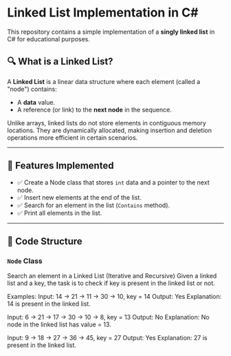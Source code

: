 # Linked List Implementation in C#

This repository contains a simple implementation of a **singly linked list** in C# for educational purposes.


## 🔍 What is a Linked List?

A **Linked List** is a linear data structure where each element (called a "node") contains:
- A **data** value.
- A reference (or link) to the **next node** in the sequence.

Unlike arrays, linked lists do not store elements in contiguous memory locations. They are dynamically allocated, making insertion and deletion operations more efficient in certain scenarios.

---

## 📘 Features Implemented

- ✅ Create a Node class that stores `int` data and a pointer to the next node.
- ✅ Insert new elements at the end of the list.
- ✅ Search for an element in the list (`Contains` method).
- ✅ Print all elements in the list.

---

## 🧠 Code Structure

### `Node` Class

Search an element in a Linked List (Iterative and Recursive)
Given a linked list and a key, the task is to check if key is present in the linked list or not. 

Examples:
Input: 14 -> 21 -> 11 -> 30 -> 10, key = 14
Output: Yes
Explanation: 14 is present in the linked list.

Input: 6 -> 21 -> 17 -> 30 -> 10 -> 8, key = 13
Output: No
Explanation: No node in the linked list has value = 13.

Input: 9 -> 18 -> 27 -> 36 -> 45, key = 27
Output: Yes
Explanation: 27 is present in the linked list.


